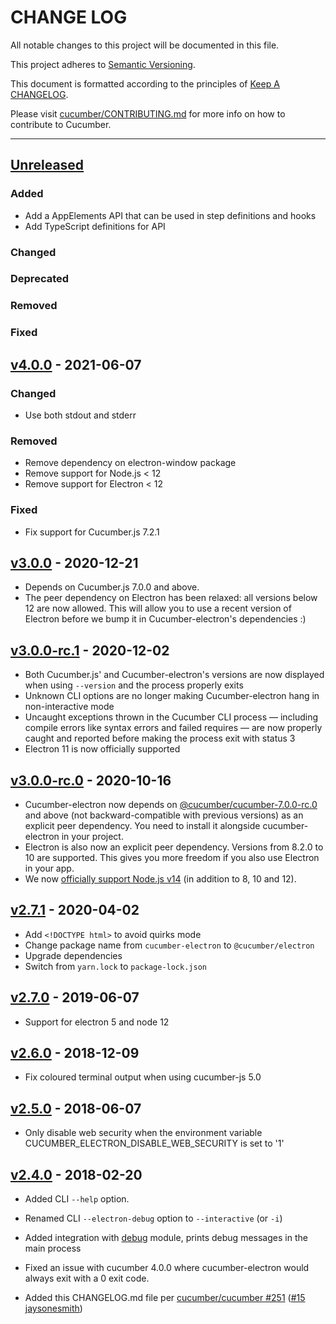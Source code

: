 # CHANGE LOG

All notable changes to this project will be documented in this file.

This project adheres to [Semantic Versioning](http://semver.org).

This document is formatted according to the principles of [Keep A CHANGELOG](http://keepachangelog.com).

Please visit [cucumber/CONTRIBUTING.md](https://github.com/cucumber/cucumber/blob/master/CONTRIBUTING.md) for more info on how to contribute to Cucumber.

----
## [Unreleased]

### Added

* Add a AppElements API that can be used in step definitions and hooks
* Add TypeScript definitions for API

### Changed

### Deprecated

### Removed

### Fixed

## [v4.0.0] - 2021-06-07

### Changed

* Use both stdout and stderr

### Removed

* Remove dependency on electron-window package
* Remove support for Node.js < 12
* Remove support for Electron < 12

### Fixed

* Fix support for Cucumber.js 7.2.1

## [v3.0.0] - 2020-12-21

* Depends on Cucumber.js 7.0.0 and above.
* The peer dependency on Electron has been relaxed: all versions below 12 are now allowed. This will allow you to use a recent version of Electron before we bump it in Cucumber-electron's dependencies :)

## [v3.0.0-rc.1] - 2020-12-02

* Both Cucumber.js' and Cucumber-electron's versions are now displayed when using `--version` and the process properly exits
* Unknown CLI options are no longer making Cucumber-electron hang in non-interactive mode
* Uncaught exceptions thrown in the Cucumber CLI process — including compile errors like syntax errors and failed requires — are now properly caught and reported before making the process exit with status 3
* Electron 11 is now officially supported

## [v3.0.0-rc.0] - 2020-10-16

* Cucumber-electron now depends on [@cucumber/cucumber-7.0.0-rc.0](https://www.npmjs.com/package/@cucumber/cucumber) and above (not backward-compatible with previous versions) as an explicit peer dependency. You need to install it alongside cucumber-electron in your project.
* Electron is also now an explicit peer dependency. Versions from 8.2.0 to 10 are supported. This gives you more freedom if you also use Electron in your app.
* We now [officially support Node.js v14](https://github.com/cucumber/cucumber-electron/actions?query=workflow%3Abuild) (in addition to 8, 10 and 12).

## [v2.7.1] - 2020-04-02

* Add `<!DOCTYPE html>` to avoid quirks mode
* Change package name from `cucumber-electron` to `@cucumber/electron`
* Upgrade dependencies
* Switch from `yarn.lock` to `package-lock.json`

## [v2.7.0] - 2019-06-07

* Support for electron 5 and node 12

## [v2.6.0] - 2018-12-09

* Fix coloured terminal output when using cucumber-js 5.0

## [v2.5.0] - 2018-06-07

* Only disable web security when the environment variable CUCUMBER_ELECTRON_DISABLE_WEB_SECURITY is set to '1'

## [v2.4.0] - 2018-02-20

* Added CLI `--help` option.

* Renamed CLI `--electron-debug` option to `--interactive` (or `-i`)

* Added integration with [debug](https://github.com/visionmedia/debug) module, prints debug messages in the main process

* Fixed an issue with cucumber 4.0.0 where cucumber-electron would always exit with a 0 exit code.

* Added this CHANGELOG.md file per [cucumber/cucumber #251](https://github.com/cucumber/cucumber/issues/251) ([#15](https://github.com/cucumber/cucumber-electron/pull/15) [jaysonesmith](https://github.com/jaysonesmith))

<!-- Releases -->
[Unreleased]:  https://github.com/cucumber/cucumber-electron/compare/v4.0.0...main
[v4.0.0]:      https://github.com/cucumber/cucumber-electron/compare/v3.0.0...v4.0.0
[v3.0.0]:      https://github.com/cucumber/cucumber-electron/compare/v3.0.0-rc.1...v3.0.0
[v3.0.0-rc.1]: https://github.com/cucumber/cucumber-electron/compare/v3.0.0-rc.0...v3.0.0-rc.1
[v3.0.0-rc.0]: https://github.com/cucumber/cucumber-electron/compare/v2.7.1...v3.0.0-rc.0
[v2.7.1]:      https://github.com/cucumber/cucumber-electron/compare/v2.7.0...v2.7.1
[v2.7.0]:      https://github.com/cucumber/cucumber-electron/compare/v2.6.0...v2.7.0
[v2.6.0]:      https://github.com/cucumber/cucumber-electron/compare/v2.5.0...v2.6.0
[v2.5.0]:      https://github.com/cucumber/cucumber-electron/compare/v2.4.0...v2.5.0
[v2.4.0]:      https://github.com/cucumber/cucumber-electron/releases/tag/v2.4.0

<!-- Contributors -->
[artemave]:       https://github.com/artemave
[aslakhellesoy]:  https://github.com/aslakhellesoy
[jaysonesmith]:   https://github.com/jaysonesmith
[jbpros]:         https://github.com/jbpros
[joshski]:        https://github.com/joshski
[romaingweb]:     https://github.com/romaingweb
